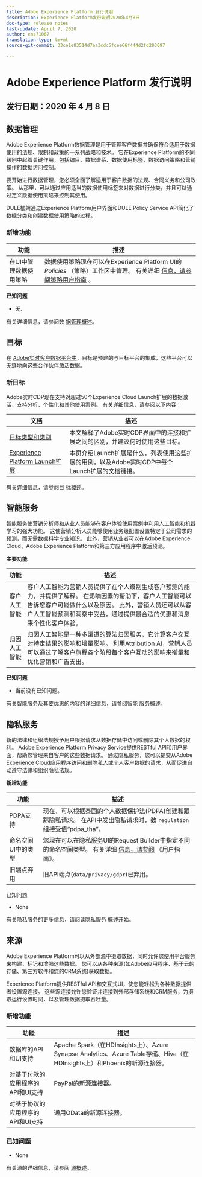 ```yaml
---
title: Adobe Experience Platform 发行说明
description: Experience Platform发行说明2020年4月8日
doc-type: release notes
last-update: April 7, 2020
author: ens71067
translation-type: tm+mt
source-git-commit: 33ce1e83514d7aa3cdc5fcee66f444d2fd203097

---
```



# Adobe Experience Platform 发行说明

## 发行日期：2020 年 4 月 8 日

## 数据管理

Adobe Experience Platform数据管理是用于管理客户数据并确保符合适用于数据使用的法规、限制和政策的一系列战略和技术。 它在Experience Platform的不同级别中起着关键作用，包括编目、数据谱系、数据使用标签、数据访问策略和营销操作的数据访问控制。

要开始进行数据管理，您必须全面了解适用于客户数据的法规、合同义务和公司政策。 从那里，可以通过应用适当的数据使用标签来对数据进行分类，并且可以通过定义数据使用策略来控制其使用。

DULE框架通过Experience Platform用户界面和DULE Policy Service API简化了数据分类和创建数据使用策略的过程。

### 新增功能

| 功能 | 描述 |
| -----------| ---------- |
| 在UI中管理数据使用策略 | 数据使用策略现在可以在Experience Platform UI的 _Policies_ （策略）工作区中管理。 有关详细 [信息，请参阅策略用户指南](../../data-governance/policies/user-guide.md) 。 |

**已知问题**

* 无.

有关详细信息，请参阅数 [据管理概述](../../data-governance/home.md)。


## 目标

在 [Adobe实时客户数据平台中](../../rtcdp/overview.md)，目标是预建的与目标平台的集成，这些平台可以无缝地向这些合作伙伴激活数据。

### 新目标

Adobe实时CDP现在支持对超过50个Experience Cloud Launch扩展的数据激活，支持分析、个性化和其他使用案例。 有关详细信息，请参阅以下内容：

| 文档 | 描述 |
|--- | ---|
| [目标类型和类别](/help/rtcdp/destinations/destination-types.md) | 本文解释了Adobe实时CDP界面中的连接和扩展之间的区别，并建议何时使用这些目标。 |
| [Experience Platform Launch扩展](/help/rtcdp/destinations/experience-platform-launch-extensions.md) | 本页介绍Launch扩展是什么，列表使用这些扩展的用例，以及Adobe实时CDP中每个Launch扩展的文档链接。 |

有关详细信息，请参阅目 [标概述](/help/rtcdp/destinations/destinations-overview.md)。

## 智能服务

智能服务使营销分析师和从业人员能够在客户体验使用案例中利用人工智能和机器学习的强大功能。 这使营销分析人员能够使用业务级配置设置特定于公司需求的预测，而无需数据科学专业知识。 此外，营销从业者可以在Adobe Experience Cloud、Adobe Experience Platform和第三方应用程序中激活预测。

**主要功能**

| 功能 | 描述 |
|---|---|
| 客户人工智能 | 客户人工智能为营销人员提供了在个人级别生成客户预测的能力，并提供了解释。 在影响因素的帮助下，客户人工智能可以告诉您客户可能做什么以及原因。 此外，营销人员还可以从客户人工智能预测和洞察中受益，通过提供最合适的优惠和消息来个性化客户体验。 |
| 归因人工智能 | 归因人工智能是一种多渠道的算法归因服务，它计算客户交互对特定结果的影响和增量影响。 利用Attribution AI，营销人员可以通过了解客户旅程各个阶段每个客户互动的影响来衡量和优化营销和广告支出。 |

**已知问题**

* 当前没有已知问题。

有关智能服务及其要优惠的内容的详细信息，请参阅智能 [服务概述](../../intelligent-services/home.md)。

## 隐私服务

新的法律和组织法规授予用户根据请求从数据存储中访问或删除其个人数据的权利。 Adobe Experience Platform Privacy Service提供RESTful API和用户界面，帮助您管理来自客户的这些数据请求。 通过隐私服务，您可以提交从Adobe Experience Cloud应用程序访问和删除私人或个人客户数据的请求，从而促进自动遵守法律和组织隐私法规。

**新增功能**

| 功能 | 描述 |
| --- | --- |
| PDPA支持 | 现在，可以根据泰国的个人数据保护法(PDPA)创建和跟踪隐私请求。 在API中发出隐私请求时，数 `regulation` 组接受值“pdpa_tha”。 |
| 命名空间UI中的类型 | 您现在可以在隐私服务UI的Request Builder中指定不同的命名空间类型。 有关详细 [信息，请参阅](../../privacy-service/ui/user-guide.md) 《用户指南》。 |
| 旧端点弃用 | 旧API端点(`data/privacy/gdpr`)已弃用。 |

已知问题

* None

有关隐私服务的更多信息，请阅读隐私服务 [概述开始](../../privacy-service/home.md)。

## 来源

Adobe Experience Platform可以从外部源中摄取数据，同时允许您使用平台服务来构建、标记和增强这些数据。 您可以从各种来源(如Adobe应用程序、基于云的存储、第三方软件和您的CRM系统)获取数据。

Experience Platform提供RESTful API和交互式UI，使您能轻松为各种数据提供者设置源连接。 这些源连接允许您验证并连接到外部存储系统和CRM服务，为摄取运行设置时间，以及管理数据摄取吞吐量。

### 新增功能

| 功能 | 描述 |
| ------- | ----------- |
| 数据库的API和UI支持 | Apache Spark（在HDInsights上）、Azure Synapse Analytics、Azure Table存储、Hive（在HDInsights上）和Phoenix的新源连接器。 |
| 对基于付款的应用程序的API和UI支持 | PayPal的新源连接器。 |
| 对基于协议的应用程序的API和UI支持 | 通用OData的新源连接器。 |

### 已知问题

* None

有关源的详细信息，请参阅 [源概述](../../sources/home.md)。